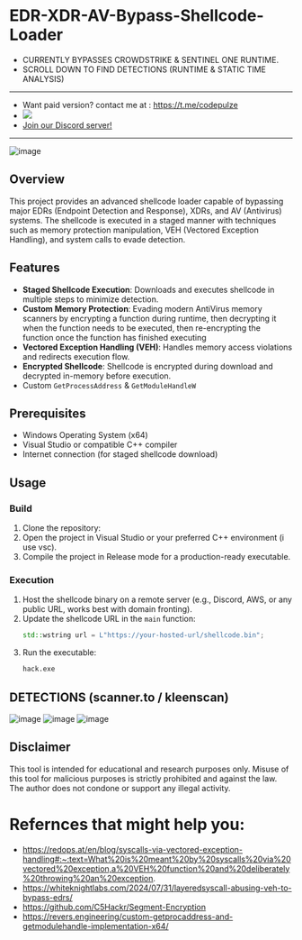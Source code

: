 # EDR-XDR-AV-Bypass-Shellcode-Loader
- CURRENTLY BYPASSES CROWDSTRIKE & SENTINEL ONE RUNTIME.
- SCROLL DOWN TO FIND DETECTIONS (RUNTIME & STATIC TIME ANALYSIS)
---
- Want paid version? contact me at : https://t.me/codepulze
- <a href="https://t.me/+TRYMuOVDiWA4MjM0"><img src="https://img.shields.io/badge/Join%20my%20Telegram%20group-2CA5E0?style=for-the-badge&logo=telegram&labelColor=db44ad&color=5e2775"></a>
- [Join our Discord server!](https://discord.gg/NRTdwYUtdQ)

---
![image](https://github.com/user-attachments/assets/c9945d69-547c-4c21-923a-20325c886844)

## Overview
This project provides an advanced shellcode loader capable of bypassing major EDRs (Endpoint Detection and Response), XDRs, and AV (Antivirus) systems. The shellcode is executed in a staged manner with techniques such as memory protection manipulation, VEH (Vectored Exception Handling), and system calls to evade detection.

## Features
- **Staged Shellcode Execution**: Downloads and executes shellcode in multiple steps to minimize detection.
- **Custom Memory Protection**: Evading modern AntiVirus memory scanners by encrypting a function during runtime, then decrypting it when the function needs to be executed, then re-encrypting the function once the function has finished executing
- **Vectored Exception Handling (VEH)**: Handles memory access violations and redirects execution flow.
- **Encrypted Shellcode**: Shellcode is encrypted during download and decrypted in-memory before execution.
- Custom ```GetProcessAddress``` & ```GetModuleHandleW```
## Prerequisites
- Windows Operating System (x64)
- Visual Studio or compatible C++ compiler
- Internet connection (for staged shellcode download)

## Usage

### Build
1. Clone the repository:
2. Open the project in Visual Studio or your preferred C++ environment (i use vsc).
3. Compile the project in Release mode for a production-ready executable.

### Execution
1. Host the shellcode binary on a remote server (e.g., Discord, AWS, or any public URL, works best with domain fronting).
2. Update the shellcode URL in the `main` function:
   ```cpp
   std::wstring url = L"https://your-hosted-url/shellcode.bin";
   ```
3. Run the executable:
   ```bash
   hack.exe
   ```

## DETECTIONS (scanner.to / kleenscan)
![image](https://github.com/user-attachments/assets/0afe46a9-9aa7-450c-9ec1-85e898ae4487)
![image](https://github.com/user-attachments/assets/b8d4a182-e35e-46f0-a052-04e488674069)
![image](https://github.com/user-attachments/assets/0a3b4308-014e-4dc3-ae99-6faf52b77fc6)

## Disclaimer
This tool is intended for educational and research purposes only. Misuse of this tool for malicious purposes is strictly prohibited and against the law. The author does not condone or support any illegal activity.


# Refernces that might help you: 
- https://redops.at/en/blog/syscalls-via-vectored-exception-handling#:~:text=What%20is%20meant%20by%20syscalls%20via%20vectored%20exception,a%20VEH%20function%20and%20deliberately%20throwing%20an%20exception.
- https://whiteknightlabs.com/2024/07/31/layeredsyscall-abusing-veh-to-bypass-edrs/
- https://github.com/C5Hackr/Segment-Encryption
- https://revers.engineering/custom-getprocaddress-and-getmodulehandle-implementation-x64/
